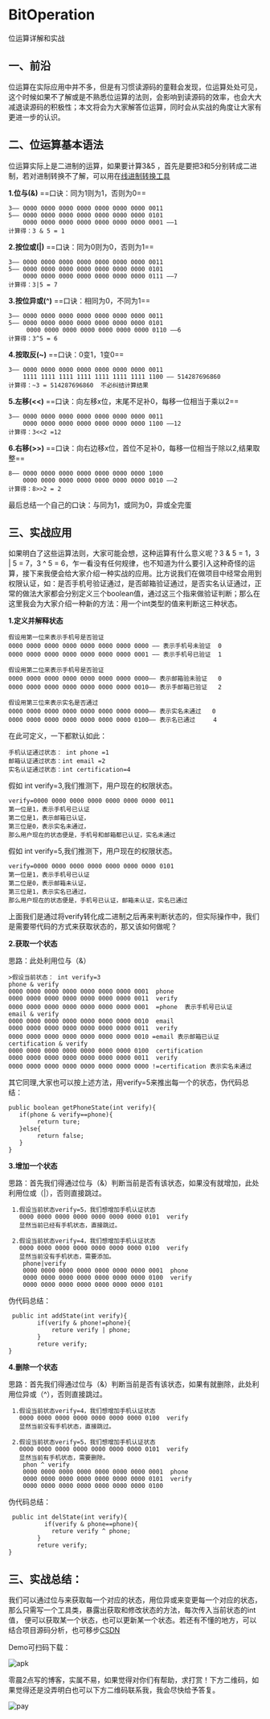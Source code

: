 # BitOperation
位运算详解和实战
## 一、前沿
位运算在实际应用中并不多，但是有习惯读源码的童鞋会发现，位运算处处可见，这个时候如果不了解或是不熟悉位运算的法则，会影响到读源码的效率，也会大大减退读源码的积极性；本文将会为大家解答位运算，同时会从实战的角度让大家有更进一步的认识。

## 二、位运算基本语法
位运算实际上是二进制的运算，如果要计算3&5 ，首先是要把3和5分别转成二进制，若对进制转换不了解，可以用在[线进制转换工具](http://tool.oschina.net/hexconvert/)

 **1.位与(&)**  ==口诀：同为1则为1，否则为0==
 ```
3—— 0000 0000 0000 0000 0000 0000 0000 0011
5—— 0000 0000 0000 0000 0000 0000 0000 0101
     0000 0000 0000 0000 0000 0000 0000 0001 ——1
计算得：3 & 5 = 1
```

**2.按位或(|)**  ==口诀：同为0则为0，否则为1==
 
```
3—— 0000 0000 0000 0000 0000 0000 0000 0011
5—— 0000 0000 0000 0000 0000 0000 0000 0101
    0000 0000 0000 0000 0000 0000 0000 0111 ——7
计算得：3|5 = 7
```

**3.按位异或(^)**  ==口诀：相同为0，不同为1==
```
3—— 0000 0000 0000 0000 0000 0000 0000 0011
5—— 0000 0000 0000 0000 0000 0000 0000 0101
     0000 0000 0000 0000 0000 0000 0000 0110 ——6
计算得：3^5 = 6
```

**4.按取反(~)**  ==口诀：0变1，1变0==
```
3—— 0000 0000 0000 0000 0000 0000 0000 0011
    1111 1111 1111 1111 1111 1111 1111 1100 —— 514287696860
计算得：~3 = 514287696860  不必纠结计算结果
```

**5.左移(<<)**       ==口诀：向左移x位，末尾不足补0，每移一位相当于乘以2==
```
3—— 0000 0000 0000 0000 0000 0000 0000 0011
    0000 0000 0000 0000 0000 0000 0000 1100 ——12
计算得：3<<2 =12 
```

**6.右移(>>)** ==口诀：向右边移x位，首位不足补0，每移一位相当于除以2,结果取整==
```
8—— 0000 0000 0000 0000 0000 0000 0000 1000
    0000 0000 0000 0000 0000 0000 0000 0010 ——2
计算得：8>>2 = 2
```
最后总结一个自己的口诀：与同为1，或同为0，异或全完蛋
## 三、实战应用
如果明白了这些运算法则，大家可能会想，这种运算有什么意义呢？3 & 5 = 1，3 | 5 = 7，3 ^ 5 = 6，乍一看没有任何规律，也不知道为什么要引入这种奇怪的运算，接下来我便会给大家介绍一种实战的应用。比方说我们在做项目中经常会用到权限认证，如：是否手机号验证通过，是否邮箱验证通过，是否实名认证通过，正常的做法大家都会分别定义三个boolean值，通过这三个指来做验证判断；那么在这里我会为大家介绍一种新的方法：用一个int类型的值来判断这三种状态。

**1.定义并解释状态**
  
    假设用第一位来表示手机号是否验证
    0000 0000 0000 0000 0000 0000 0000 0000 —— 表示手机号未验证  0
    0000 0000 0000 0000 0000 0000 0000 0001 —— 表示手机号已验证  1
    
    假设用第二位来表示手机号是否验证
    0000 0000 0000 0000 0000 0000 0000 0000—— 表示邮箱验未验证   0
    0000 0000 0000 0000 0000 0000 0000 0010—— 表示手邮箱已验证   2
    
    假设用第三位来表示实名是否通过
    0000 0000 0000 0000 0000 0000 0000 0000—— 表示实名未通过   0
    0000 0000 0000 0000 0000 0000 0000 0100—— 表示名已通过     4
    
在此可定义，一下都默认如此：

    手机认证通过状态： int phone =1
    邮箱认证通过状态：int email =2
    实名认证通过状态：int certification=4
      
 假如 int verify=3,我们推测下，用户现在的权限状态。
 
    verify=0000 0000 0000 0000 0000 0000 0000 0011
    第一位是1，表示手机号已认证
    第二位是1，表示邮箱已认证，
    第三位是0，表示实名未通过，
    那么用户现在的状态便是，手机号和邮箱都已认证，实名未通过
   
假如 int verify=5,我们推测下，用户现在的权限状态。

    verify=0000 0000 0000 0000 0000 0000 0000 0101 
    第一位是1，表示手机号已认证
    第二位是0，表示邮箱未认证，
    第三位是1，表示实名已通过，
    那么用户现在的状态便是，手机号已认证，邮箱未认证，实名已通过
   
上面我们是通过将verify转化成二进制之后再来判断状态的，但实际操作中，我们是需要带代码的方式来获取状态的，那又该如何做呢？
   
**2.获取一个状态** 

   思路：此处利用位与（&）
   
    >假设当前状态： int verify=3
    phone & verify
    0000 0000 0000 0000 0000 0000 0000 0001  phone
    0000 0000 0000 0000 0000 0000 0000 0011  verify
    0000 0000 0000 0000 0000 0000 0000 0001  =phone  表示手机号已认证
    email & verify 
    0000 0000 0000 0000 0000 0000 0000 0010  email
    0000 0000 0000 0000 0000 0000 0000 0011  verify
    0000 0000 0000 0000 0000 0000 0000 0010 =email 表示邮箱已认证
    certification & verify
    0000 0000 0000 0000 0000 0000 0000 0100  certification
    0000 0000 0000 0000 0000 0000 0000 0011  verify
    0000 0000 0000 0000 0000 0000 0000 0000 !=certification 表示实名未通过

其它同理,大家也可以按上述方法，用verify=5来推出每一个的状态，伪代码总结：

    public boolean getPhoneState(int verify){
       if(phone & verify==phone){
            return ture;
       }else{
            return false;
       }
    }

**3.增加一个状态**  

思路：首先我们得通过位与（&）判断当前是否有该状态，如果没有就增加，此处利用位或（|），否则直接跳过。

      
     1.假设当前状态verify=5，我们想增加手机认证状态
       0000 0000 0000 0000 0000 0000 0000 0101  verify
       显然当前已经有手机状态，直接跳过。
       
     2.假设当前状态verify=4，我们想增加手机认证状态
       0000 0000 0000 0000 0000 0000 0000 0100  verify
       显然当前没有手机状态，需要添加。
        phone|verify   
        0000 0000 0000 0000 0000 0000 0000 0001  phone
        0000 0000 0000 0000 0000 0000 0000 0100  verify
        0000 0000 0000 0000 0000 0000 0000 0101  

伪代码总结：

     public int addState(int verify){
            if(verify & phone!=phone){
                reture verify | phone;
            }
            reture verify;
    }
**4.删除一个状态**  

思路：首先我们得通过位与（&）判断当前是否有该状态，如果有就删除，此处利用位异或（^），否则直接跳过。

       
     1.假设当前状态verify=4，我们想增加手机认证状态
       0000 0000 0000 0000 0000 0000 0000 0100  verify
       显然当前没有手机状态，直接跳过。
       
     2.假设当前状态verify=5，我们想增加手机认证状态
       0000 0000 0000 0000 0000 0000 0000 0101  verify
       显然当前有手机状态，需要删除。
        phon ^ verify   
        0000 0000 0000 0000 0000 0000 0000 0001  phone
        0000 0000 0000 0000 0000 0000 0000 0101  verify
        0000 0000 0000 0000 0000 0000 0000 0100  

伪代码总结：

     public int delState(int verify){
              if(verify & phone==phone){
                reture verify ^ phone;
            }
            reture verify;
    }
      

 ## 三、实战总结：
 
 我们可以通过位与来获取每一个对应的状态，用位异或来变更每一个对应的状态，
 那么只需写一个工具类，暴露出获取和修改状态的方法，每次传入当前状态的int值，
 便可以获取某一个状态，也可以更新某一个状态。若还有不懂的地方，可以结合项目源码分析，也可移步[CSDN](https://blog.csdn.net/weixin_36194487/article/details/99661084)
 
 Demo可扫码下载：
 
 ![apk](https://github.com/Fish-Bin/BitOperation/blob/master/image/apk.png)
 
 零晨2点写的博客，实属不易，如果觉得对你们有帮助，求打赏！下方二维码，如果觉得还是没弄明白也可以下方二维码联系我，我会尽快给予答复。
 
 ![pay](https://github.com/Fish-Bin/BitOperation/blob/master/image/pay.jpg)
